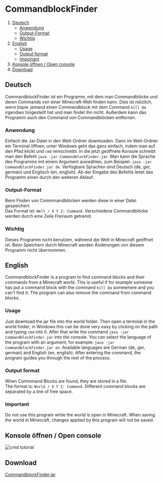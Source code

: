 # CommandblockFinder

1. [Deutsch](#deutsch)
   - [Anwendung](#anwendung)
   - [Output-Format](#output-format)
   - [Wichtig](#wichtig)
2. [English](#english)
   - [Usage](#usage)
   - [Output format](#output-format-1)
   - [Important](#important)
3. [Konsole öffnen / Open console](#konsole-öffnen--open-console)
4. [Download](#download)

## Deutsch
CommandblockFinder ist ein Programm, mit dem man Commandblöcke und deren Commands von einer Minecraft-Welt finden kann. Dies ist nützlich, wenn bspw. jemand einen Commandblock mit dem Command `kill @a` irgendwo hingestellt hat und man findet ihn nicht. Außerdem kann das Programm auch den Command von Commandblöcken entfernen.
### Anwendung
Einfach die Jar-Datei in den Welt-Ordner downloaden. Dann im Welt-Ordner ein Terminal öffnen; unter Windows geht das ganz einfach, indem man auf den Pfad klickt und `cmd` reinschreibt. In die jetzt geöffnete Konsole schreibt man den Befehl `java -jar CommandblockFinder.jar`. Man kann die Sprache des Programms mit einem Argument auswählen, zum Beispiel: `java -jar CommandblockFinder.jar de`. Verfügbare Sprachen sind Deutsch (de, ger, german) und Englisch (en, english). Ab der Eingabe des Befehls leitet das Programm einen durch den weiteren Ablauf.
### Output-Format
Beim Finden von Commmandblöcken werden diese in einer Datei gespeichert.  
Das Format ist: `Welt / X Y Z: Command`. Verschiedene Commandblöcke werden durch eine Zeile Freiraum getrennt.
### Wichtig
Dieses Programm nicht benutzen, während die Welt in Minecraft geöffnet ist. Beim Speichern durch Minecraft werden Änderungen von diesem Programm nicht übernommen.

## English
CommandblockFinder is a program to find command blocks and their commands from a Minecraft world. This is useful if for example someone has put a command block with the command `kill @a` somewhere and you can't find it. The program can also remove the command from command blocks.
### Usage
Just download the jar file into the world folder. Then open a terminal in the world folder; in Windows this can be done very easy by clicking on the path and typing `cmd` into it. After that write the command `java -jar CommandblockFinder.jar` into the console. You can select the language of the program with an argument, for example: `java -jar CommandblockFinder.jar en`. Available languages are German (de, ger, german) and English (en, english). After entering the command, the program guides you through the rest of the process.
### Output format
When Commmand Blocks are found, they are stored in a file.  
The format is: `World / X Y Z: Command`. Different command blocks are separated by a line of free space.
### Important
Do not use this program while the world is open in Minecraft. When saving the world in Minecraft, changes applied by this program will not be saved.

## Konsole öffnen / Open console
![cmd tutorial](https://github.com/Rapha149/CommandblockFinder/blob/master/cmd.gif)

## Download
[CommandblockFinder.jar](https://www.dropbox.com/s/ll9qjp9p9z0jksp/CommandblockFinder.jar?dl=1)
